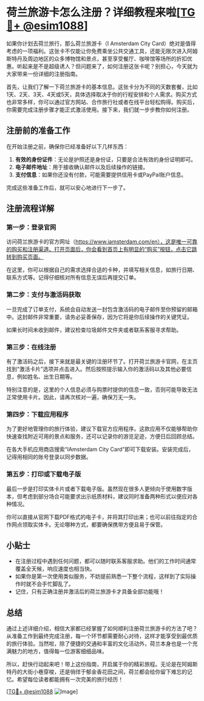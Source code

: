 # 荷兰旅游卡怎么注册？详细教程来啦[[TG💪+ @esim1088](https://t.me/s/esim1088)]

如果你计划去荷兰旅行，那么荷兰旅游卡（I Amsterdam City Card）绝对是值得考虑的一项福利。这张卡不仅能让你免费乘坐公共交通工具，还能无限次进入阿姆斯特丹及周边地区的众多博物馆和景点，甚至享受餐厅、咖啡馆等场所的折扣优惠。听起来是不是超级诱人？但问题来了，如何注册这张卡呢？别担心，今天就为大家带来一份详细的注册指南。

首先，让我们了解一下荷兰旅游卡的基本信息。这张卡分为不同的天数套餐，比如1天、2天、3天、4天或5天，具体选择取决于你的行程安排和个人需求。购买方式也非常多样，你可以通过官方网站、合作旅行社或者在线平台轻松购得。购买后，你需要完成注册步骤才能正式激活使用。接下来，我们就一步步教你如何注册。

## 注册前的准备工作

在开始注册之前，确保你已经准备好以下几样东西：

1. **有效的身份证件**：无论是护照还是身份证，只要是合法有效的身份证明即可。
2. **电子邮件地址**：用于接收确认邮件以及后续操作的链接。
3. **支付信息**：如果你还没有付款，可能需要提供信用卡或PayPal账户信息。

完成这些准备工作后，就可以安心地进行下一步了。

## 注册流程详解

### 第一步：登录官网

访问荷兰旅游卡的官方网址（https://www.iamsterdam.com/en），这是唯一可靠的购买和注册渠道。打开页面后，你会看到首页上有明显的“购买”按钮，点击它跳转到购买页面。

在这里，你可以根据自己的需求选择合适的卡种，并填写相关信息，如旅行日期、联系方式等。记得仔细核对所有信息无误后再提交订单。

### 第二步：支付与激活码获取

一旦完成了订单支付，系统会自动发送一封包含激活码的电子邮件至你预留的邮箱中。这封邮件非常重要，请务必妥善保存，因为它将是你后续操作的关键凭证。

如果长时间未收到邮件，建议检查垃圾邮件文件夹或者联系客服寻求帮助。

### 第三步：在线注册

有了激活码之后，接下来就是最关键的注册环节了。打开荷兰旅游卡官网，在主页找到“激活卡片”选项并点击进入。然后按照提示输入你的激活码以及其他必要信息，例如姓名、出生日期等。

特别注意的是，这里的个人信息必须与购票时提供的信息一致，否则可能导致无法正常使用卡片。因此，请再次核对一遍，确保万无一失。

### 第四步：下载应用程序

为了更好地管理你的旅行体验，建议下载官方应用程序。这款应用不仅能够帮助你快速查找附近可用的景点和服务，还可以记录你的游览足迹，方便日后回顾总结。

在各大手机应用商店搜索“IAmsterdam City Card”即可下载安装。安装完成后，记得用相同的账号登录以同步数据。

### 第五步：打印或下载电子版

最后一步是打印实体卡片或者下载电子版。虽然现在很多人更倾向于使用数字版本，但考虑到部分场合可能要求出示纸质材料，建议同时准备两种形式以便应对各种情况。

你可以直接从官网下载PDF格式的电子卡，并将其打印出来；也可以前往指定的合作网点领取实体卡。无论哪种方式，都要确保携带方便且易于保管。

## 小贴士

- 在注册过程中遇到任何问题，都可以随时联系客服求助。他们的工作时间通常覆盖全天候，响应速度也相当快。
- 如果你是第一次使用类似服务，不妨提前熟悉一下整个流程，这样到了实际操作时就不会手忙脚乱了。
- 记住，只有正确注册并激活后的荷兰旅游卡才具备全部功能哦！

## 总结

通过上述详细介绍，相信大家都已经掌握了如何顺利注册荷兰旅游卡的方法了吧？从准备工作到最终完成注册，每一个环节都需要耐心对待，这样才能享受到最优质的旅行体验。当然啦，除了便捷的交通和丰富的文化活动外，荷兰本身也是一个充满魅力的地方，值得每一位游客细细品味。

所以，赶快行动起来吧！带上这份指南，开启属于你的精彩旅程。无论是在阿姆斯特丹的大街小巷穿梭，还是徜徉于郁金香花田之间，荷兰都会给你留下难忘的记忆。希望每位读者都能拥有一次完美的旅行经历！

[[TG💪+ @esim1088](https://t.me/s/esim1088) ![Image](https://i.postimg.cc/4NQfJmqS/Snipaste-2025-05-13-00-14-12.png)]